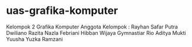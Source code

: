# uas-grafika-komputer
Kelompok 2 Grafika Komputer
Anggota Kelompok : 
Rayhan Safar Putra Dwiliano
Razita Nazla Febriani
Hibban Wijaya Gymnastiar
Rio Aditya Mukti
Yuusha Yuzka Ramzani
